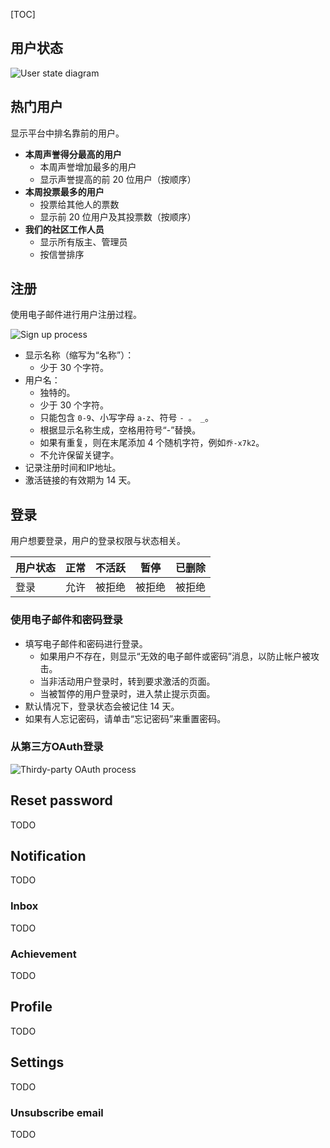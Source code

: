 [TOC]

## 用户状态

![User state diagram](https://answer.apache.org/img/docs/users-user-status.drawio.svg)

## 热门用户

显示平台中排名靠前的用户。

- **本周声誉得分最高的用户**
    - 本周声誉增加最多的用户
    - 显示声誉提高的前 20 位用户（按顺序）
- **本周投票最多的用户**
    - 投票给其他人的票数
    - 显示前 20 位用户及其投票数（按顺序）
- **我们的社区工作人员**
    - 显示所有版主、管理员
    - 按信誉排序

## 注册

使用电子邮件进行用户注册过程。

![Sign up process](https://answer.apache.org/img/docs/users-signup.drawio.svg)

- 显示名称（缩写为“名称”）：
    - 少于 30 个字符。
- 用户名：
    - 独特的。
    - 少于 30 个字符。
    - 只能包含 `0-9`、小写字母 `a-z`、符号 `- 。 _`。
    - 根据显示名称生成，空格用符号“-”替换。
    - 如果有重复，则在末尾添加 4 个随机字符，例如`乔-x7k2`。
    - 不允许保留关键字。
- 记录注册时间和IP地址。
- 激活链接的有效期为 14 天。

## 登录

用户想要登录，用户的登录权限与状态相关。

|用户状态 |正常 |不活跃 |暂停 |已删除 |
|---|---|---|---|---|
|登录 |允许 |被拒绝 |被拒绝 |被拒绝 |

### 使用电子邮件和密码登录

- 填写电子邮件和密码进行登录。
    - 如果用户不存在，则显示“无效的电子邮件或密码”消息，以防止帐户被攻击。
    - 当非活动用户登录时，转到要求激活的页面。
    - 当被暂停的用户登录时，进入禁止提示页面。
- 默认情况下，登录状态会被记住 14 天。
- 如果有人忘记密码，请单击“忘记密码”来重置密码。

### 从第三方OAuth登录

![Thirdy-party OAuth process](https://answer.apache.org/img/docs/users-oauth.drawio.svg)

## Reset password

TODO

## Notification

TODO

### Inbox

TODO

### Achievement

TODO

## Profile

TODO

## Settings

TODO

### Unsubscribe email

TODO

